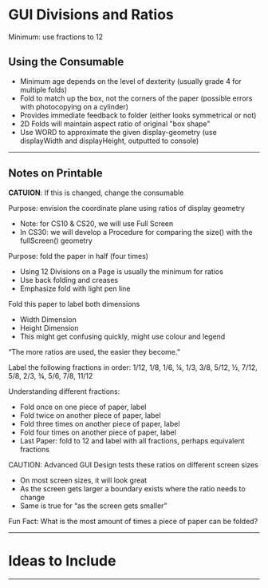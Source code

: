 # GUI Divisions and Ratios
Minimum: use fractions to 12

## Using the Consumable
- Minimum age depends on the level of dexterity (usually grade 4 for multiple folds)
- Fold to match up the box, not the corners of the paper (possible errors with photocopying on a cylinder)
- Provides immediate feedback to folder (either looks symmetrical or not)
- 2D Folds will maintain aspect ratio of original "box shape"
- Use WORD to approximate the given display-geometry (use displayWidth and displayHeight, outputted to console)

---

## Notes on Printable

**CATUION**: If this is changed, change the consumable

Purpose: envision the coordinate plane using ratios of display geometry
-	Note: for CS10 & CS20, we will use Full Screen
-	In CS30: we will develop a Procedure for comparing the size() with the fullScreen() geometry

Purpose: fold the paper in half (four times)
-	Using 12 Divisions on a Page is usually the minimum for ratios
-	Use back folding and creases
-	Emphasize fold with light pen line

Fold this paper to label both dimensions
- Width Dimension
- Height Dimension
- This might get confusing quickly, might use colour and legend

“The more ratios are used, the easier they become.”

Label the following fractions in order:
1/12, 1/8, 1/6, ¼, 1/3, 3/8, 5/12, ½, 7/12, 5/8, 2/3, ¾, 5/6, 7/8, 11/12

Understanding different fractions:
-	Fold once on one piece of paper, label
-	Fold twice on another piece of paper, label
-	Fold three times on another piece of paper, label
-	Fold four times on another piece of paper, label
- Last Paper: fold to 12 and label with all fractions, perhaps equivalent fractions

CAUTION: Advanced GUI Design tests these ratios on different screen sizes
-	On most screen sizes, it will look great
-	As the screen gets larger a boundary exists where the ratio needs to change
-	Same is true for “as the screen gets smaller”

Fun Fact: What is the most amount of times a piece of paper can be folded?

---

# Ideas to Include


---

